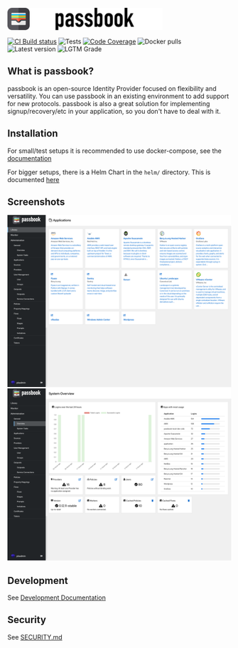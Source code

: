 <img src="website/static/img/logo.svg" height="50" alt="passbook logo"><img src="website/static/img/brand_inverted.svg" height="50" alt="passbook">

[![CI Build status](https://img.shields.io/azure-devops/build/beryjuorg/passbook/1?style=flat-square)](https://dev.azure.com/beryjuorg/passbook/_build?definitionId=1)
![Tests](https://img.shields.io/azure-devops/tests/beryjuorg/passbook/1?compact_message&style=flat-square)
[![Code Coverage](https://img.shields.io/codecov/c/gh/beryju/passbook?style=flat-square)](https://codecov.io/gh/BeryJu/passbook)
![Docker pulls](https://img.shields.io/docker/pulls/beryju/passbook.svg?style=flat-square)
![Latest version](https://img.shields.io/docker/v/beryju/passbook?sort=semver&style=flat-square)
![LGTM Grade](https://img.shields.io/lgtm/grade/python/github/BeryJu/passbook?style=flat-square)

## What is passbook?

passbook is an open-source Identity Provider focused on flexibility and versatility. You can use passbook in an existing environment to add support for new protocols. passbook is also a great solution for implementing signup/recovery/etc in your application, so you don't have to deal with it.

## Installation

For small/test setups it is recommended to use docker-compose, see the [documentation](https://passbook.beryju.org/docs/installation/docker-compose/)

For bigger setups, there is a Helm Chart in the `helm/` directory. This is documented [here](https://passbook.beryju.org/docs/installation/kubernetes/)

## Screenshots

![](website/static/img/screen_apps.png)
![](website/static/img/screen_admin.png)

## Development

See [Development Documentation](https://passbook.beryju.org/docs/development/local-dev-environment)

## Security

See [SECURITY.md](SECURITY.md)
